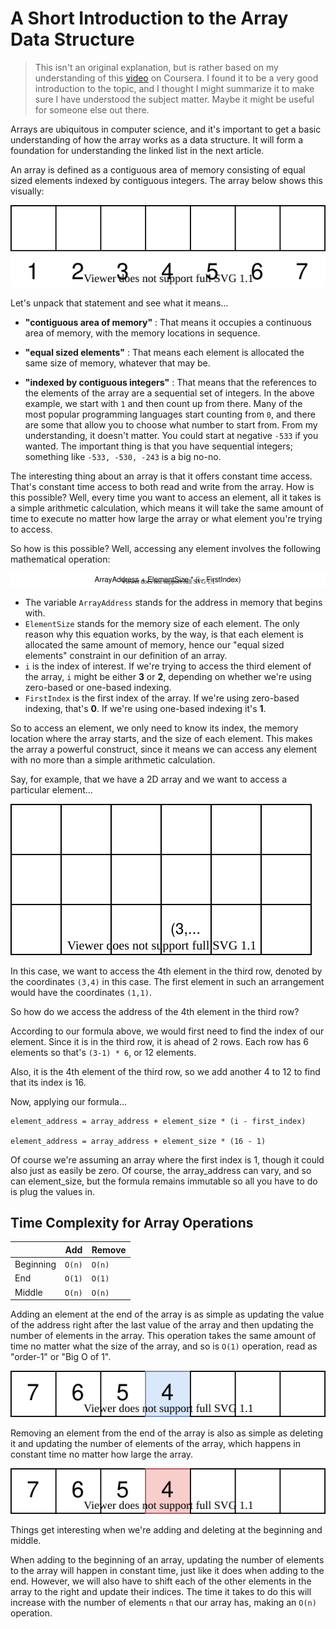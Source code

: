 # A Short Introduction to the Array Data Structure

> This isn't an original explanation, but is rather based on my understanding of this [video](https://www.coursera.org/lecture/data-structures/arrays-OsBSF) on Coursera. I found it to be a very good introduction to the topic, and I thought I might summarize it to make sure I have understood the subject matter. Maybe it might be useful for someone else out there.


Arrays are ubiquitous in computer science, and it's important to get a basic understanding of how the array works as a data structure. It will form a foundation for understanding the linked list in the next article.

An array is defined as a contiguous area of memory consisting of equal sized elements indexed by contiguous integers. The array below shows this visually:

![Array](ArrayVisualization1.svg)

Let's unpack that statement and see what it means...

- **"contiguous area of memory"** : That means it occupies a continuous area of memory, with the memory locations in sequence.

- **"equal sized elements"** : That means each element is allocated the same size of memory, whatever that may be.

- **"indexed by contiguous integers"** : That means that the references to the elements of the array are a sequential set of integers. In the above example, we start with `1` and then count up from there. Many of the most popular programming languages start counting from `0`, and there are some that allow you to choose what number to start from. From my understanding, it doesn't matter. You could start at negative `-533` if you wanted. The important thing is that you have sequential integers; something like `-533, -530, -243` is a big no-no.


The interesting thing about an array is that it offers constant time access. That's constant time access to both read and write from the array. How is this possible? Well, every time you want to access an element, all it takes is a simple arithmetic calculation, which means it will take the same amount of time to execute no matter how large the array or what element you're trying to access. 

So how is this possible? Well, accessing any element involves the following mathematical operation:

![ConstantTimeAccess](ConstantTimeAccess.svg)


- The variable `ArrayAddress` stands for the address in memory that begins with.
- `ElementSize` stands for the memory size of each element. The only reason why this equation works, by the way, is that each element is allocated the same amount of memory, hence our "equal sized elements" constraint in our definition of an array.
- `i` is the index of interest. If we're trying to access the third element of the array, `i` might be either **3** or **2**, depending on whether we're using zero-based or one-based indexing.
- `FirstIndex` is the first index of the array. If we're using zero-based indexing, that's **0**. If we're using one-based indexing it's **1**.

So to access an element, we only need to know its index, the memory location where the array starts, and the size of each element. This makes the array a powerful construct, since it means we can access any element with no more than a simple arithmetic calculation.

Say, for example, that we have a 2D array and we want to access a particular element...

![2DArray](2DArray.svg)

In this case, we want to access the 4th element in the third row, denoted by the coordinates `(3,4)` in this case. The first element in such an arrangement would have the coordinates `(1,1)`.

So how do we access the address of the 4th element in the third row?

According to our formula above, we would first need to find the index of our element. Since it is in the third row, it is ahead of 2 rows. Each row has 6 elements so that's `(3-1) * 6`, or 12 elements.

Also, it is the 4th element of the third row, so we add another 4 to 12 to find that its index is 16.

Now, applying our formula...

```
element_address = array_address + element_size * (i - first_index)

element_address = array_address + element_size * (16 - 1)

```

Of course we're assuming an array where the first index is 1, though it could also just as easily be zero. Of course, the array_address can vary, and so can element_size, but the formula remains immutable so all you have to do is plug the values in.


## Time Complexity for Array Operations

|   | **Add** | **Remove** |
|---|---------|  ----------|
| Beginning | `O(n)` | `O(n)` |
| End | `O(1)` | `O(1)` |
| Middle | `O(n)` | `O(n)` |

Adding an element at the end of the array is as simple as updating the value of the address right after the last value of the array and then updating the number of elements in the array. This operation takes the same amount of time no matter what the size of the array, and so is `O(1)` operation, read as "order-1" or "Big O of 1".

![ArrayAddEnd](ArrayAddEnd.svg)

Removing an element from the end of the array is also as simple as deleting it and updating the number of elements of the array, which happens in constant time no matter how large the array.

![ArrayRemoveEnd](ArrayRemoveEnd.svg)

Things get interesting when we're adding and deleting at the beginning and middle.

When adding to the beginning of an array, updating the number of elements to the array will happen in constant time, just like it does when adding to the end. However, we will also have to shift each of the other elements in the array to the right and update their indices. The time it takes to do this will increase with the number of elements `n` that our array has, making an `O(n)` operation.


